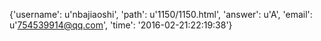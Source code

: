 {'username': u'nbajiaoshi', 'path': u'1150/1150.html', 'answer': u'A', 'email': u'754539914@qq.com', 'time': '2016-02-21:22:19:38'}